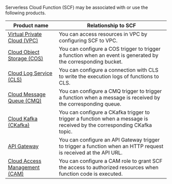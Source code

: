 Serverless Cloud Function (SCF) may be associated with or use the following products.

| Product name | Relationship to SCF |
| -| - |
|[Virtual Private Cloud (VPC)](https://intl.cloud.tencent.com/document/product/215) | You can access resources in VPC by configuring SCF to VPC. |
| [Cloud Object Storage (COS)](https://intl.cloud.tencent.com/document/product/436) | You can configure a COS trigger to trigger a function when an event is generated by the corresponding bucket. |
| [Cloud Log Service (CLS)](https://intl.cloud.tencent.com/document/product/614) |You can configure a connection with CLS to write the execution logs of functions to CLS. |
| [Cloud Message Queue (CMQ)](https://intl.cloud.tencent.com/document/product/406) |You can configure a CMQ trigger to trigger a function when a message is received by the corresponding queue. |
| [Cloud Kafka (CKafka)](https://intl.cloud.tencent.com/document/product/597) | You can configure a CKafka trigger to trigger a function when a message is received by the corresponding CKafka topic. |
| [API Gateway](https://intl.cloud.tencent.com/document/product/628) | You can configure an API Gateway trigger to trigger a function when an HTTP request is received at the API URL. |
| [Cloud Access Management (CAM)](https://intl.cloud.tencent.com/document/product/598) | You can configure a CAM role to grant SCF the access to authorized resources when function code is executed. |


